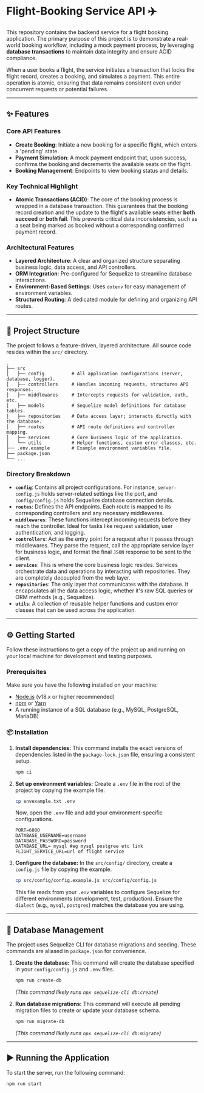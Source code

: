 # Flight-Booking Service API ✈️

This repository contains the backend service for a flight booking application. The primary purpose of this project is to demonstrate a real-world booking workflow, including a mock payment process, by leveraging **database transactions** to maintain data integrity and ensure ACID compliance.

When a user books a flight, the service initiates a transaction that locks the flight record, creates a booking, and simulates a payment. This entire operation is atomic, ensuring that data remains consistent even under concurrent requests or potential failures.

---

## ✨ Features

### Core API Features
* **Create Booking**: Initiate a new booking for a specific flight, which enters a 'pending' state.
* **Payment Simulation**: A mock payment endpoint that, upon success, confirms the booking and decrements the available seats on the flight.
* **Booking Management**: Endpoints to view booking status and details.

### Key Technical Highlight
* **Atomic Transactions (ACID)**: The core of the booking process is wrapped in a database transaction. This guarantees that the booking record creation and the update to the flight's available seats either **both succeed** or **both fail**. This prevents critical data inconsistencies, such as a seat being marked as booked without a corresponding confirmed payment record.


### Architectural Features
* **Layered Architecture**: A clear and organized structure separating business logic, data access, and API controllers.
* **ORM Integration**: Pre-configured for Sequelize to streamline database interactions.
* **Environment-Based Settings**: Uses `dotenv` for easy management of environment variables.
* **Structured Routing**: A dedicated module for defining and organizing API routes.

---

## 📂 Project Structure

The project follows a feature-driven, layered architecture. All source code resides within the `src/` directory.
```
.
├── src
│   ├── config          # All application configurations (server, database, logger).
│   ├── controllers     # Handles incoming requests, structures API responses.
│   ├── middlewares     # Intercepts requests for validation, auth, etc.
│   ├── models          # Sequelize model definitions for database tables.
│   ├── repositories    # Data access layer; interacts directly with the database.
│   ├── routes          # API route definitions and controller mapping.
│   ├── services        # Core business logic of the application.
│   └── utils           # Helper functions, custom error classes, etc.
├── .env.example        # Example environment variables file.
├── package.json
└── ...
```

### Directory Breakdown

-   **`config`**: Contains all project configurations. For instance, `server-config.js` holds server-related settings like the port, and `config/config.js` holds Sequelize database connection details.
-   **`routes`**: Defines the API endpoints. Each route is mapped to its corresponding controllers and any necessary middlewares.
-   **`middlewares`**: These functions intercept incoming requests before they reach the controller. Ideal for tasks like request validation, user authentication, and logging.
-   **`controllers`**: Act as the entry point for a request after it passes through middlewares. They parse the request, call the appropriate service layer for business logic, and format the final `JSON` response to be sent to the client.
-   **`services`**: This is where the core business logic resides. Services orchestrate data and operations by interacting with repositories. They are completely decoupled from the web layer.
-   **`repositories`**: The only layer that communicates with the database. It encapsulates all the data access logic, whether it's raw SQL queries or ORM methods (e.g., Sequelize).
-   **`utils`**: A collection of reusable helper functions and custom error classes that can be used across the application.

---

## ⚙️ Getting Started

Follow these instructions to get a copy of the project up and running on your local machine for development and testing purposes.

### Prerequisites

Make sure you have the following installed on your machine:

-   [Node.js](https://nodejs.org/) (v18.x or higher recommended)
-   [npm](https://www.npmjs.com/) or [Yarn](https://yarnpkg.com/)
-   A running instance of a SQL database (e.g., MySQL, PostgreSQL, MariaDB)

### 📦 Installation


1.  **Install dependencies:**
    This command installs the exact versions of dependencies listed in the `package-lock.json` file, ensuring a consistent setup.
    ```bash
    npm ci
    ```

2.  **Set up environment variables:**
    Create a `.env` file in the root of the project by copying the example file.
    ```bash
    cp envexample.txt .env
    ```
    Now, open the `.env` file and add your environment-specific configurations.

    ```env
    PORT=6000
    DATABASE_USERNAME=username
    DATABASE_PASSWORD=password
    DATABASE_URL= mysql #eg mysql postgree etc link
    FLIGHT_SERVICE_URL=url of flight service
    ```

3.  **Configure the database:**
    In the `src/config/` directory, create a `config.js` file by copying the example.
    ```bash
    cp src/config/config.example.js src/config/config.js
    ```
    This file reads from your `.env` variables to configure Sequelize for different environments (development, test, production). Ensure the `dialect` (e.g., `mysql`, `postgres`) matches the database you are using.

---

## 💾 Database Management

The project uses Sequelize CLI for database migrations and seeding. These commands are aliased in `package.json` for convenience.

1.  **Create the database:**
    This command will create the database specified in your `config/config.js` and `.env` files.
    ```bash
    npm run create-db
    ```
    *(This command likely runs `npx sequelize-cli db:create`)*

2.  **Run database migrations:**
    This command will execute all pending migration files to create or update your database schema.
    ```bash
    npm run migrate-db
    ```
    *(This command likely runs `npx sequelize-cli db:migrate`)*

---

## ▶️ Running the Application

To start the server, run the following command:

```bash
npm run start
